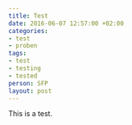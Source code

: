 ```yaml
---
title: Test
date: 2016-06-07 12:57:00 +02:00
categories:
- test
- proben
tags:
- test
- testing
- tested
person: SFP
layout: post
---
```


This is a test.
